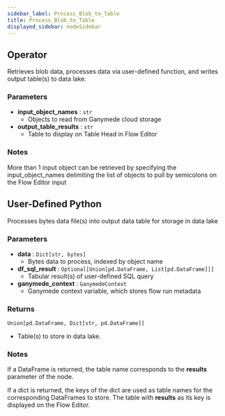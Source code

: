 ```yaml
---
sidebar_label: Process_Blob_to_Table
title: Process_Blob_to_Table
displayed_sidebar: nodeSidebar
---
```


## Operator
Retrieves blob data, processes data via user-defined function, and writes output table(s)
to data lake.


### Parameters
- **input_object_names** : `str`
    - Objects to read from Ganymede cloud storage
- **output_table_results** : `str`
    - Table to display on Table Head in Flow Editor


### Notes
More than 1 input object can be retrieved by specifying the input_object_names
delimiting the list of objects to pull by semicolons on the Flow Editor input
## User-Defined Python
Processes bytes data file(s) into output data table for storage in data lake


### Parameters
- **data** : `Dict[str, bytes]`
    - Bytes data to process, indexed by object name
- **df_sql_result** : `Optional[Union[pd.DataFrame, List[pd.DataFrame]]]`
    - Tabular result(s) of user-defined SQL query
- **ganymede_context** : `GanymedeContext`
    - Ganymede context variable, which stores flow run metadata


### Returns
`Union[pd.DataFrame, Dict[str, pd.DataFrame]]`
  - Table(s) to store in data lake.


### Notes
If a DataFrame is returned, the table name corresponds to the **results** parameter of the node.

If a dict is returned, the keys of the dict are used as table names for the corresponding
DataFrames to store.  The table with **results** as its key is displayed on the Flow Editor.